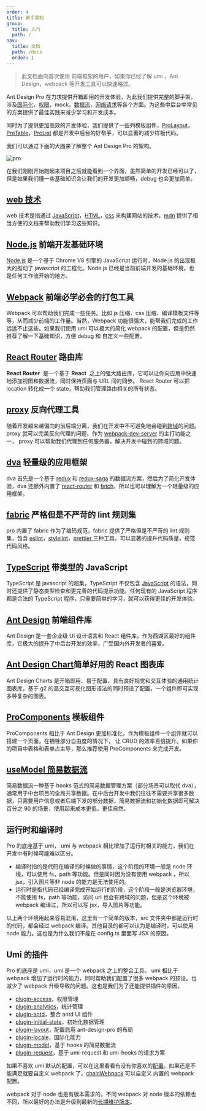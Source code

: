 ```yaml
---
order: 4
title: 新手需知
group:
  title: 入门
  path: /
nav:
  title: 文档
  path: /docs
  order: 1
---
```


> 此文档面向首次使用 前端框架的用户，如果你已经了解 umi ，Ant Design，webpack 等开发工具可以快速略过。

Ant Design Pro 在力求提供开箱即用的开发体验，为此我们提供完整的脚手架，涉及[国际化](https://umijs.org/zh-CN/plugins/plugin-locale)，[权限](https://umijs.org/zh-CN/plugins/plugin-access)，mock，[数据流](https://umijs.org/zh-CN/plugins/plugin-model)，[网络请求](https://umijs.org/zh-CN/plugins/plugin-request)等各个方面。为这些中后台中常见的方案提供了最佳实践来减少学习和开发成本。

同时为了提供更加高效的开发体验，我们提供了一些列模板组件，[ProLayout](https://procomponents.ant.design/components/layout)，[ProTable](https://procomponents.ant.design/components/table)，[ProList](https://procomponents.ant.design/components/list) 都是开发中后台的好帮手，可以显著的减少样板代码。

我们可以通过下面的大图来了解整个 Ant Design Pro 的架构。

![pro](https://gw.alipayobjects.com/zos/antfincdn/AhUzrugUr%26/yuque_diagram.jpg)

在我们刚刚开始跑起来项目之后就能看到一个界面，虽然简单的开发已经可以了，但是如果我们懂一些基础知识会让我们的开发更加顺畅，debug 也会更加简单。

## [web 技术](https://developer.mozilla.org/zh-CN/docs/Web/Reference)

web 技术是指通过 [JavaScript](https://developer.mozilla.org/zh-CN/docs/Web/JavaScript/Reference)，[HTML](https://developer.mozilla.org/zh-CN/docs/Glossary/HTML)，[css](https://developer.mozilla.org/zh-CN/docs/Glossary/CSS) 来构建网站的技术，[mdn](https://developer.mozilla.org/zh-CN/docs/Web/Guide) 提供了相当方便的文档来帮助我们学习这些知识。

## [Node.js](https://nodejs.org/en/) 前端开发基础环境

[Node.js](https://nodejs.org/en/) 是一个基于 Chrome V8 引擎的 JavaScript 运行时，Node.js 的出现极大的推动了 javascript 的工程化。Node.js 已经是当前前端开发的基础环境，也是任何工作流开始的地方。

## [Webpack](https://webpack.js.org/) 前端必学必会的打包工具

Webpack 可以帮助我们完成一些任务。比如 js 压缩、css 压缩、编译模板文件等等，从而减少前端的工作量。当然，Webpack 功能很强大，能帮我们完成的工作远远不止这些。如果我们使用 umi 可以极大的简化 webpack 的配置，但是仍然推荐了解一下基础知识，方便 debug 和 自定义一些配置。

## [React Router](https://reactrouter.com/web/guides/quick-start) 路由库

**React Router**  是一个基于 **React**  之上的强大路由库，它可以让你向应用中快速地添加视图和数据流，同时保持页面与 URL 间的同步。 React Router 可以把 location 转化成一个 state，帮助我们管理路由相关的所有状态。

## [proxy](https://webpack.docschina.org/configuration/dev-server/) 反向代理工具

随着开发越来越偏向的前后端分离，我们在开发中不可避免地会碰到[跨域](https://www.ruanyifeng.com/blog/2016/04/cors.html)的问题。proxy 就可以完美反向代理的问题，作为 [webpack-dev-server](https://github.com/webpack/webpack-dev-server) 的主打功能之一， proxy 可以帮助我们代理到任何服务器，解决开发中碰到的跨域问题。

## [dva](https://dvajs.com/guide/#%E7%89%B9%E6%80%A7) 轻量级的应用框架

dva 首先是一个基于 [redux](https://github.com/reduxjs/redux) 和 [redux-saga](https://github.com/redux-saga/redux-saga) 的数据流方案，然后为了简化开发体验，dva 还额外内置了 [react-router](https://github.com/ReactTraining/react-router) 和 [fetch](https://github.com/github/fetch)，所以也可以理解为一个轻量级的应用框架。

## [fabric](https://github.com/umijs/fabric) 严格但是不严苛的 lint 规则集

pro 内置了 fabric 作为了编码规范，fabric 提供了严格但是不严苛的 lint 规则集，包含 [eslint](https://cn.eslint.org/)，[stylelint](https://stylelint.io/)，[prettier ](https://prettier.io/)三种工具，可以显著的提升代码质量，规范代码风格。

## [TypeScript](https://www.typescriptlang.org/) 带类型的 JavaScript

TypeScript 是 javascript 的超集，TypeScript 不仅包含 [JavaScript](https://zh.wikipedia.org/wiki/JavaScript) 的语法，同时还提供了静态类型检查和更完善的代码提示功能。任何现有的 JavaScript 程序都是合法的 TypeScript 程序，只需要简单的学习，就可以获得更佳的开发体验。

## [Ant Design](https://ant.design/index-cn) 前端组件库

Ant Design 是一套企业级 UI 设计语言和 React 组件库。作为西湖区最好的组件库，它极大的提升了中后台开发的效率，广受国内外开发者的喜爱。

## [Ant Design Chart](https://charts.ant.design/zh-CN)简单好用的 React 图表库

Ant Design Charts 是开箱即用、易于配置、具有良好视觉和交互体验的通用统计图表库，基于 g2 的高交互可视化图形语法的同时预设了配置，一个组件即可实现多种复杂的图表。

## [ProComponents](https://procomponents.ant.design/) 模板组件

ProComponents 相比于 Ant Design 更加标准化，作为模板组件一个组件就可以搭建一个页面，在牺牲部分自由度的情况下， 让 CRUD 的效率百倍提升。如果你的项目中表格和表单占主导，那么推荐使用 ProComponents 来完成开发。

## [useModel 简易数据流](https://umijs.org/zh-CN/plugins/plugin-initial-state)

简易数据流一种基于 hooks 范式的简易数据管理方案（部分场景可以取代 dva），通常用于中台项目的全局共享数据。在中后台开发中我们往往不需要共享很多数据，只需要用户信息或者后端下发的部分数据，简易数据流和初始化数据即可解决百分之 90 的场景，使用起来成本更低，更佳自然。

## 运行时和编译时

Pro 的底座基于 umi， umi 与 webpack 相比增加了运行时相关的能力，我们在开发中有时候可能难以区分。

- 编译时指的是代码在编译的时候做的事情，这个阶段的环境一般是 node 环境，可以使用 fs，path 等功能。但是同时因为没有使用 webpack ，所以 jsx，引入图片等非 node 的能力是无法使用的。
- 运行时是指代码已经编译完成开始运行的阶段，这个阶段一般是浏览器环境，不能使用 fs，path 等功能，访问 url 也会有跨域的问题，但是这个环境被 webpack 编译过，所以可以写 jsx，导入图片等功能。

以上两个环境用起来容易混淆，这里有一个简单的版本，src 文件夹中都是运行时的代码，都会经过 webpack 编译。其他目录的都可以认为是编译时，可以使用 node 能力。这也是为什么我们不能在 config.ts 里面写 JSX 的原因。

## Umi 的插件

Pro 的底座是 umi，umi 是一个 webpack 之上的整合工具。 umi 相比于 webpack 增加了运行时的能力，同时帮助我们配置了很多 webpack 的预设。也减少了 webpack 升级导致的问题。这也是我们为了还能提供插件的原因。

- [plugin-access](https://umijs.org/zh-CN/plugins/plugin-access)，权限管理
- [plugin-analytics](https://umijs.org/zh-CN/plugins/plugin-analytics)，统计管理
- [plugin-antd](https://umijs.org/zh-CN/plugins/plugin-antd)，整合 antd UI 组件
- [plugin-initial-state](https://umijs.org/zh-CN/plugins/plugin-initial-state)，初始化数据管理
- [plugin-layout](https://umijs.org/zh-CN/plugins/plugin-layout)，配置启用 ant-design-pro 的布局
- [plugin-locale](https://umijs.org/zh-CN/plugins/plugin-locale)，国际化能力
- [plugin-model](https://umijs.org/zh-CN/plugins/plugin-model)，基于 hooks 的简易数据流
- [plugin-request](https://umijs.org/zh-CN/plugins/plugin-request)，基于 umi-request 和 umi-hooks 的请求方案

如果不喜欢 umi 默认的配置，可以在这里看看有没有你喜欢的[配置](https://umijs.org/zh-CN/config)。如果还是不能满足就要自定义 webpack 了，[chainWebpack](https://umijs.org/zh-CN/config#chainwebpack) 可以自定义 内置的 webpack 配置。

webpack 对于 node 也是有版本需求的，不同 webpack 对 node 版本的依赖也不同，所以最好的办法是升级到最新的[长期维护版本](https://nodejs.org/en/)。
